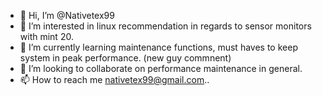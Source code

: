 - 👋 Hi, I’m @Nativetex99
- 👀 I’m interested in linux recommendation in regards to sensor monitors with mint 20. 
- 🌱 I’m currently learning maintenance functions, must haves to keep system in peak performance. (new guy commnent)
- 💞️ I’m looking to collaborate on performance maintenance in general. 
- 📫 How to reach me nativetex99@gmail.com..

<!---
Nativetex99/Nativetex99 is a ✨ special ✨ repository because its `README.md` (this file) appears on your GitHub profile.
You can click the Preview link to take a look at your changes.
--->
